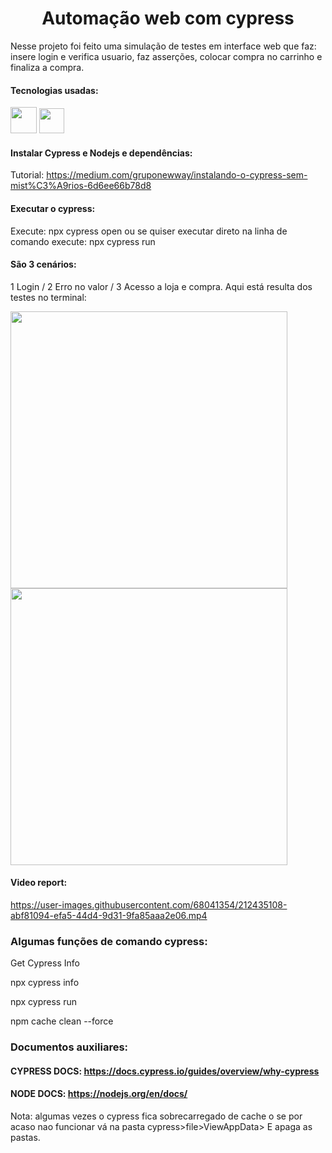 <h1 align="Center"> Automação web com cypress </h1>

Nesse projeto foi feito uma simulação de testes em interface web que faz: insere login e verifica usuario, faz asserções, colocar compra no carrinho e finaliza a compra.

#### Tecnologias usadas:

<img src='https://user-images.githubusercontent.com/68041354/212432723-b4645a7f-d875-4fdc-93da-6e3d3bbd176c.png' width='42'>  <img src='https://user-images.githubusercontent.com/68041354/209408567-f1728479-0f2b-423b-9550-771b96a33373.png' width='40'>

#### Instalar Cypress e Nodejs e dependências:
Tutorial: https://medium.com/gruponewway/instalando-o-cypress-sem-mist%C3%A9rios-6d6ee66b78d8

#### Executar o cypress:
Execute: npx cypress open ou se quiser executar direto na linha de comando execute: npx cypress run
#### São 3 cenários:
1 Login / 2 Erro no valor / 3 Acesso a loja e compra.
Aqui está resulta dos testes no terminal: 

<img src='https://user-images.githubusercontent.com/68041354/212433120-2563f317-3c53-4e2a-939c-a352f1d6ec23.png' width='443'>

<img src='https://user-images.githubusercontent.com/68041354/212434252-36473643-3554-4cdf-a9b1-5befbafe0d51.png' width='443'>

#### Video report:


https://user-images.githubusercontent.com/68041354/212435108-abf81094-efa5-44d4-9d31-9fa85aaa2e06.mp4



### Algumas funções de comando cypress:
Get Cypress Info

npx cypress info

npx cypress run

npm cache clean --force

### Documentos auxiliares:
#### CYPRESS DOCS:    https://docs.cypress.io/guides/overview/why-cypress
#### NODE DOCS:       https://nodejs.org/en/docs/

Nota: algumas vezes o cypress fica sobrecarregado de cache o se por acaso nao funcionar vá na pasta cypress>file>ViewAppData> E apaga as pastas.

